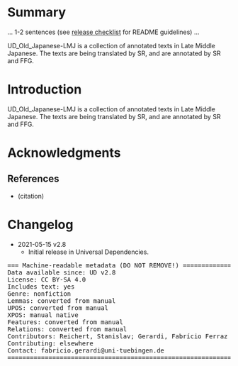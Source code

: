 # Summary

... 1-2 sentences (see [release checklist](http://universaldependencies.org/release_checklist.html#the-readme-file) for README guidelines) ...

UD_Old_Japanese-LMJ is a collection of annotated texts in Late Middle Japanese. The texts are being translated by SR, and are annotated by SR and FFG.

# Introduction

UD_Old_Japanese-LMJ is a collection of annotated texts in Late Middle Japanese. The texts are being translated by SR, and are annotated by SR and FFG.


# Acknowledgments



## References

* (citation)


# Changelog

* 2021-05-15 v2.8
  * Initial release in Universal Dependencies.


<pre>
=== Machine-readable metadata (DO NOT REMOVE!) ================================
Data available since: UD v2.8
License: CC BY-SA 4.0
Includes text: yes
Genre: nonfiction
Lemmas: converted from manual
UPOS: converted from manual
XPOS: manual native
Features: converted from manual
Relations: converted from manual
Contributors: Reichert, Stanislav; Gerardi, Fabrício Ferraz
Contributing: elsewhere
Contact: fabricio.gerardi@uni-tuebingen.de
===============================================================================
</pre>
